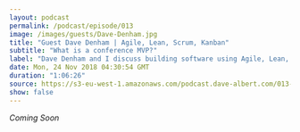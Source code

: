 ```yaml
---
layout: podcast
permalink: /podcast/episode/013
image: /images/guests/Dave-Denham.jpg
title: "Guest Dave Denham | Agile, Lean, Scrum, Kanban"
subtitle: "What is a conference MVP?"
label: "Dave Denham and I discuss building software using Agile, Lean, Scrum, and the Agile Lean Ireland conference | https://twitter.com/cobrakaiagile | https://www.linkedin.com/in/ddenham/ | https://www.agileleanireland.org/ | https://twitter.com/AgileLeanIrl"
date: Mon, 24 Nov 2018 04:30:54 GMT
duration: "1:06:26"
source: https://s3-eu-west-1.amazonaws.com/podcast.dave-albert.com/013-Dave-Denham.mp3
show: false
---
```


<i> Coming Soon </i>

